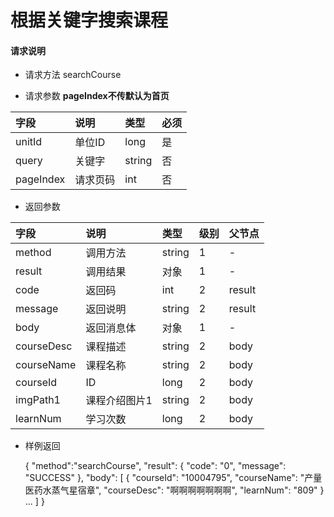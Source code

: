# 根据关键字搜索课程

#### **请求说明**

* 请求方法 searchCourse

* 请求参数
**pageIndex不传默认为首页**


| 字段 | 说明 | 类型 | 必须 |
| :--- | :--- | :--- | :--- |
| unitId| 单位ID | long | 是 |
| query | 关键字 | string | 否 |
| pageIndex| 请求页码 | int | 否 |

* 返回参数

| 字段 | 说明 | 类型 | 级别 | 父节点 |
| :--- | :--- | :--- | :--- | :--- |
| method| 调用方法 | string | 1 | - |
| result | 调用结果 | 对象 | 1 | - |
| code | 返回码| int | 2 | result |
| message| 返回说明 | string | 2 | result |
| body | 返回消息体 | 对象 | 1 | - |
| courseDesc| 课程描述 | string | 2 |body |
| courseName| 课程名称 | string | 2 |body |
| courseId| ID | long | 2 |body |
| imgPath1| 课程介绍图片1 | string | 2 |body |
| learnNum| 学习次数 | long | 2 |body |

* 样例返回

    
    {
        "method":"searchCourse",
        "result": 
        {
            "code": "0", 
            "message": "SUCCESS"
        }, 
        "body":
        [
                   {
            "courseId": "10004795", 
            "courseName": "产量医药水蒸气星宿章", 
            "courseDesc": "啊啊啊啊啊啊啊", 
            "learnNum": "809"
        }
            ...
        ] 
    }

